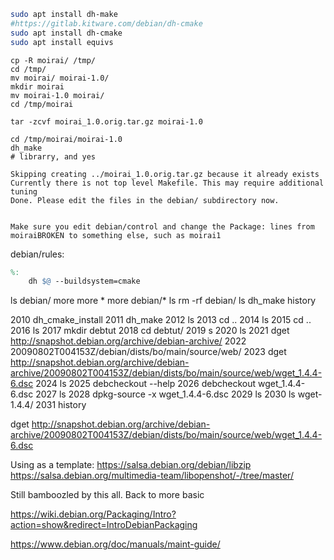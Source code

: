 
```sh
sudo apt install dh-make
#https://gitlab.kitware.com/debian/dh-cmake
sudo apt install dh-cmake
sudo apt install equivs
```

```
cp -R moirai/ /tmp/
cd /tmp/
mv moirai/ moirai-1.0/
mkdir moirai
mv moirai-1.0 moirai/
cd /tmp/moirai
```

```
tar -zcvf moirai_1.0.orig.tar.gz moirai-1.0
```

```
cd /tmp/moirai/moirai-1.0
dh_make
# librarry, and yes
```

```
Skipping creating ../moirai_1.0.orig.tar.gz because it already exists
Currently there is not top level Makefile. This may require additional tuning
Done. Please edit the files in the debian/ subdirectory now.


Make sure you edit debian/control and change the Package: lines from
moiraiBROKEN to something else, such as moirai1
```

debian/rules:

```makefile
%:
	dh $@ --buildsystem=cmake
```

ls debian/
more 
more *
more debian/*
ls
rm -rf debian/
ls
dh_make
history



2010  dh_cmake_install 
 2011  dh_make
 2012  ls
 2013  cd ..
 2014  ls
 2015  cd ..
 2016  ls
 2017  mkdir debtut
 2018  cd debtut/
 2019  s
 2020  ls
 2021  dget http://snapshot.debian.org/archive/debian-archive/
 2022  20090802T004153Z/debian/dists/bo/main/source/web/
 2023  dget http://snapshot.debian.org/archive/debian-archive/20090802T004153Z/debian/dists/bo/main/source/web/wget_1.4.4-6.dsc
 2024  ls
 2025  debcheckout --help
 2026  debcheckout wget_1.4.4-6.dsc
 2027  ls
 2028  dpkg-source -x wget_1.4.4-6.dsc
 2029  ls
 2030  ls wget-1.4.4/
 2031  history

dget http://snapshot.debian.org/archive/debian-archive/20090802T004153Z/debian/dists/bo/main/source/web/wget_1.4.4-6.dsc




Using as a template: 
https://salsa.debian.org/debian/libzip
https://salsa.debian.org/multimedia-team/libopenshot/-/tree/master/

Still bamboozled by this all. 
Back to more basic

https://wiki.debian.org/Packaging/Intro?action=show&redirect=IntroDebianPackaging


https://www.debian.org/doc/manuals/maint-guide/